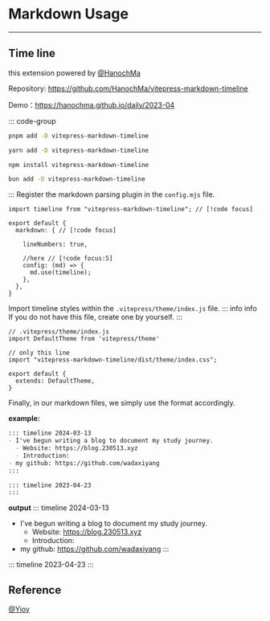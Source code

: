 # Markdown Usage

---
## Time line
this extension powered by [@HanochMa](https://github.com/HanochMa/)


Repository: https://github.com/HanochMa/vitepress-markdown-timeline


Demo：https://hanochma.github.io/daily/2023-04

::: code-group
```sh [pnpm]
pnpm add -D vitepress-markdown-timeline
```

```sh [yarn]
yarn add -D vitepress-markdown-timeline
```

```sh [npm]
npm install vitepress-markdown-timeline
```

```sh [bun]
bun add -D vitepress-markdown-timeline
```
:::
Register the markdown parsing plugin in the `config.mjs` file.
```ts{1,8-11}
import timeline from "vitepress-markdown-timeline"; // [!code focus]

export default {
  markdown: { // [!code focus]
    
    lineNumbers: true, 

    //here // [!code focus:5]
    config: (md) => {
      md.use(timeline);
    },
  }, 
}
```
Import timeline styles within the `.vitepress/theme/index.js` file.
::: info info
If you do not have this file, create one by yourself.
:::

```ts{4-5}
// .vitepress/theme/index.js
import DefaultTheme from 'vitepress/theme'

// only this line
import "vitepress-markdown-timeline/dist/theme/index.css";

export default {
  extends: DefaultTheme,
}
```
Finally, in our markdown files, we simply use the format accordingly.


**example:**
```md
::: timeline 2024-03-13
- I've begun writing a blog to document my study journey.
  - Website: https://blog.230513.xyz
  - Introduction: 
- my github: https://github.com/wadaxiyang
:::

::: timeline 2023-04-23
:::


```
**output**
::: timeline 2024-03-13
- I've begun writing a blog to document my study journey.
  - Website: https://blog.230513.xyz
  - Introduction: 
- my github: https://github.com/wadaxiyang
:::

::: timeline 2023-04-23
:::

## Reference
[@Yiov](https://vitepress.yiov.top/plugin.html#%E6%97%B6%E9%97%B4%E7%BA%BF)
